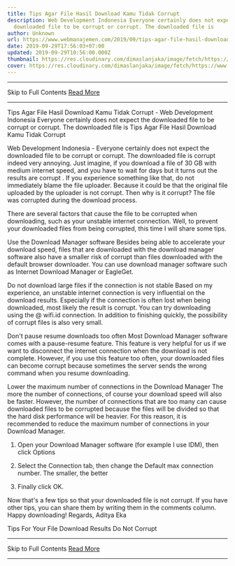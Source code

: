 ```yaml
---
title: Tips Agar File Hasil Download Kamu Tidak Corrupt
description: Web Development Indonesia Everyone certainly does not expect the
  downloaded file to be corrupt or corrupt. The downloaded file is
author: Unknown
url: https://www.webmanajemen.com/2019/09/tips-agar-file-hasil-download-kamu.html
date: 2019-09-29T17:56:03+07:00
updated: 2019-09-29T10:56:00.000Z
thumbnail: https://res.cloudinary.com/dimaslanjaka/image/fetch/https://www.bagas31.com/wp-content/uploads/2016/04/Corrupt.png
cover: https://res.cloudinary.com/dimaslanjaka/image/fetch/https://www.bagas31.com/wp-content/uploads/2016/04/Corrupt.png
---
```


<hr/> Skip to Full Contents <a href="https://www.webmanajemen.com/2019/09/tips-agar-file-hasil-download-kamu.html" rel="follow" class="button" id="read-more">Read More</a> <hr/> Tips Agar File Hasil Download Kamu Tidak Corrupt - Web Development Indonesia Everyone certainly does not expect the downloaded file to be corrupt or corrupt. The downloaded file is Tips Agar File Hasil Download Kamu Tidak Corrupt



  Web Development Indonesia - Everyone certainly does not expect the downloaded file to be corrupt or corrupt.  The downloaded file is corrupt indeed very annoying.  Just imagine, if you download a file of 30 GB with medium internet speed, and you have to wait for days but it turns out the results are corrupt .  If you experience something like that, do not immediately blame the file uploader.  Because it could be that the original file uploaded by the uploader is not corrupt.  Then why is it corrupt?  The file was corrupted during the download process. 

  There are several factors that cause the file to be corrupted when downloading, such as your unstable internet connection.  Well, to prevent your downloaded files from being corrupted, this time I will share some tips. 

  Use the Download Manager software 
  Besides being able to accelerate your download speed, files that are downloaded with the download manager software also have a smaller risk of corrupt than files downloaded with the default browser downloader.  You can use download manager software such as Internet Download Manager or EagleGet. 



  Do not download large files if the connection is not stable 
  Based on my experience, an unstable internet connection is very influential on the download results.  Especially if the connection is often lost when being downloaded, most likely the result is corrupt.  You can try downloading using the @ wifi.id connection.  In addition to finishing quickly, the possibility of corrupt files is also very small. 

  Don't pause resume downloads too often 
  Most Download Manager software comes with a pause-resume feature.  This feature is very helpful for us if we want to disconnect the internet connection when the download is not complete.  However, if you use this feature too often, your downloaded files can become corrupt because sometimes the server sends the wrong command when you resume downloading. 

  Lower the maximum number of connections in the Download Manager 
  The more the number of connections, of course your download speed will also be faster.  However, the number of connections that are too many can cause downloaded files to be corrupted because the files will be divided so that the hard disk performance will be heavier.  For this reason, it is recommended to reduce the maximum number of connections in your Download Manager. 
  1. Open your Download Manager software (for example I use IDM), then click Options 

  2. Select the Connection tab, then change the Default max connection number.  The smaller, the better 

  3. Finally click OK. 

  Now that's a few tips so that your downloaded file is not corrupt.  If you have other tips, you can share them by writing them in the comments column.  Happy downloading! 
  Regards, Aditya Eka 

  Tips For Your File Download Results Do Not Corrupt <hr/> Skip to Full Contents <a href="https://www.webmanajemen.com/2019/09/tips-agar-file-hasil-download-kamu.html" rel="follow" class="button" id="read-more">Read More</a> <hr/>